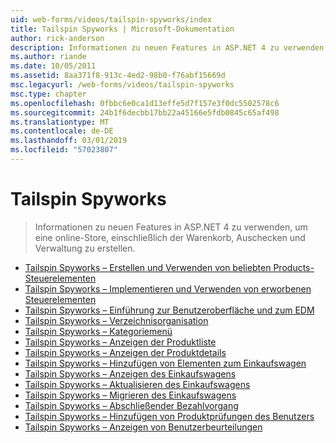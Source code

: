 ```yaml
---
uid: web-forms/videos/tailspin-spyworks/index
title: Tailspin Spyworks | Microsoft-Dokumentation
author: rick-anderson
description: Informationen zu neuen Features in ASP.NET 4 zu verwenden, um eine online-Store, einschließlich der Warenkorb, Auschecken und Verwaltung zu erstellen.
ms.author: riande
ms.date: 10/05/2011
ms.assetid: 8aa371f8-913c-4ed2-98b0-f76abf15669d
msc.legacyurl: /web-forms/videos/tailspin-spyworks
msc.type: chapter
ms.openlocfilehash: 0fbbc6e0ca1d13effe5d7f157e3f0dc5502578c6
ms.sourcegitcommit: 24b1f6decbb17bb22a45166e5fdb0845c65af498
ms.translationtype: MT
ms.contentlocale: de-DE
ms.lasthandoff: 03/01/2019
ms.locfileid: "57023807"
---
```

<a name="tailspin-spyworks"></a>Tailspin Spyworks
====================
> Informationen zu neuen Features in ASP.NET 4 zu verwenden, um eine online-Store, einschließlich der Warenkorb, Auschecken und Verwaltung zu erstellen.


- [Tailspin Spyworks – Erstellen und Verwenden von beliebten Products-Steuerelementen](tailspin-spyworks-creating-and-using-the-popular-products-control.md)
- [Tailspin Spyworks – Implementieren und Verwenden von erworbenen Steuerelementen](tailspin-spyworks-implementing-and-using-the-also-purchased-control.md)
- [Tailspin Spyworks – Einführung zur Benutzeroberfläche und zum EDM](tailspin-spyworks-intro-ui-and-edm.md)
- [Tailspin Spyworks – Verzeichnisorganisation](tailspin-spyworks-directory-organization.md)
- [Tailspin Spyworks – Kategoriemenü](tailspin-spyworks-category-menu.md)
- [Tailspin Spyworks – Anzeigen der Produktliste](tailspin-spyworks-display-the-product-list.md)
- [Tailspin Spyworks – Anzeigen der Produktdetails](tailspin-spyworks-display-per-product-details.md)
- [Tailspin Spyworks – Hinzufügen von Elementen zum Einkaufswagen](tailspin-spyworks-adding-items-to-the-shopping-cart.md)
- [Tailspin Spyworks – Anzeigen des Einkaufswagens](tailspin-spyworks-display-shopping-cart.md)
- [Tailspin Spyworks – Aktualisieren des Einkaufswagens](tailspin-spyworks-update-the-shopping-cart.md)
- [Tailspin Spyworks – Migrieren des Einkaufswagens](tailspin-spyworks-migrate-the-shopping-cart.md)
- [Tailspin Spyworks – Abschließender Bezahlvorgang](tailspin-spyworks-final-check-out.md)
- [Tailspin Spyworks – Hinzufügen von Produktprüfungen des Benutzers](tailspin-spyworks-adding-user-product-reviews.md)
- [Tailspin Spyworks – Anzeigen von Benutzerbeurteilungen](tailspin-spyworks-displaying-user-reviews.md)

